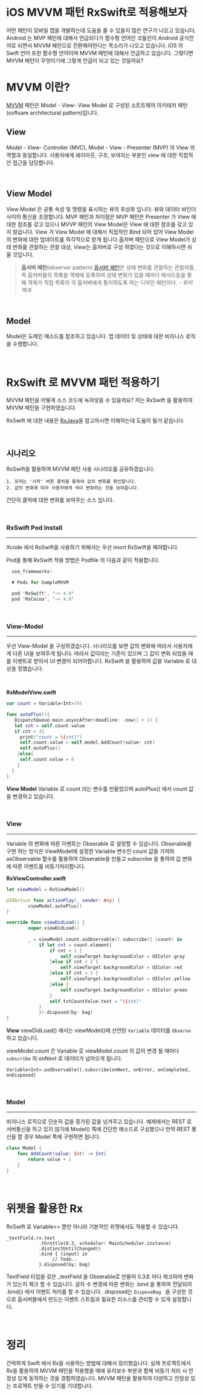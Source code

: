 # iOS MVVM 패턴 RxSwift로 적용해보자

어떤 패턴이 모바일 앱을 개발하는데 도움을 줄 수 있을지 많은 연구가 나오고 있습니다. Android 는 MVP 패턴에 대해서 언급되다가 함수형 언어인 코틀린이 Android 공식언어로 되면서 MVVM 패턴으로 전환해야한다는 목소리가 나오고 있습니다. iOS 의 Swift 언어 또한 함수형 언어이며 MVVM 패턴에 대해서 언급하고 있습니다. 그렇다면 MVVM 패턴이 무엇이기에 그렇게 언급이 되고 있는 것일까요?

# MVVM 이란?

[MVVM](https://en.wikipedia.org/wiki/Model%E2%80%93view%E2%80%93viewmodel) 패턴은 Model - View- View Model 로 구성된 소트트웨어 아키테처 패턴(softsare architectural pattern)입니다.

## View

Model - View- Controller (MVC), Model - View - Presenter (MVP) 의 View 의 역할과 동일합니다. 사용자에게 레이아웃, 구조, 보여지는 부분인 view 에 대한 직접적인 접근을 담당합니다.  

<br/>

## View Model

View Model 은 공통 속성 및 명령을 표시하는 뷰의 추상화 입니다. 뷰와 데이터 바인더 사이의 통신을 조정합니다. MVP 패턴과 차이점은 MVP 패턴은 Presenter 가 View 에 대한 참조를 갖고 있으나 MVVP 패턴의 View Model은 View 에 대한 참조를 갖고 있지 않습니다. View 가 View Model 에 대해서 직접적인 Bind 되어 있어 View Model의 변화에 대한 업데이트를 즉각적으로 받게 됩니다.옵저버 패턴으로 View Model가 상태 변화를 관찰하는 관찰 대상, View는 옵저버로 구성 하였다는 것으로 이해하시면 쉬울 것입니다.

> **옵서버 패턴**(observer pattern)
> [옵서버 패턴](https://ko.wikipedia.org/wiki/%EC%98%B5%EC%84%9C%EB%B2%84_%ED%8C%A8%ED%84%B4)은 상태 변화를 관찰하는 관찰자들, 즉 옵저버들의 목록을 객체에 등록하여 상태 변화가 있을 때마다 메서드등을 통해 객체가 직접 목록의 각 옵저버에게 통지하도록 하는 디자인 패턴이다.    - *위키백과*

<br/>

## Model

Model은 도메인 매소드를 참조하고 있습니다. 앱 데이터 및 상태에 대한 비지니스 로직을 수행합니다.  

<br/>

# RxSwift 로 MVVM 패턴 적용하기

MVVM 패턴을 어떻게 소스 코드에 녹혀넣을 수 있을까요? 저는 RxSwift 을 활용하여 MVVM 패턴을 구현하였습니다.

RxSwift 에 대한 내용은 [RxJava]()을 참고하시면 이해하는데 도움이 될거 같습니다.

<br/>

## 시나리오

RxSwift을 활용하여 MVVM 패턴 사용 시나리오를 공유하겠습니다.

```
1. 유저는 '시작' 버튼 클릭을 통하여 값의 변화를 확인합니다.
2. 값의 변화에 따라 사용자에게 색이 변화하는 것을 보여줍니다.
```

간단히 클릭에 대한 변화를 보여주는 소스 입니다. 

<br/>

### RxSwift Pod Install

------

Xcode 에서 RxSwift을 사용하기 위해서는 우선 imort RxSwift을 해야합니다. 

Pod을 통해 RxSwift 적용 방법은 Podfile 의 다음과 같이 적용합니다.

```swift
  use_frameworks!

  # Pods for SampleMVVM

  pod 'RxSwift', '~> 4.0'
  pod 'RxCocoa', '~> 4.0'
```

<br/>

### View-Model

------

우선 View-Model 을 구성하겠습니다. 시나리오를 보면 값의 변화에 따라서 사용자에게 다른 UI을 보여주게 됩니다. 따라서 값이라는 기준이 있으며 그 값이 변화 되었을 때를 이벤트로 받아서 UI 변경이 되어야합니다. RxSwift 을 활용하여 값을 Variable<Int> 로 대상을 정했습니다. 

<br/>

**RxModelView.swift**

```swift
var count = Variable<Int>(0)

func autoPlus(){
   DispatchQueue.main.asyncAfter(deadline: .now() + 1) {
   let cnt = self.count.value
   if cnt < 3{
     print("count = \(cnt)")
     self.count.value = self.model.AddCount(value: cnt)
     self.autoPlus()
    }else{
     self.count.value = 0
    }
  }
}
```



**View Model**
Variable 로 count 라는 변수를 만들었으며 autoPlus() 에서 count 값을 변경하고 있습니다.

<br/>

### View

------

Variable<Int> 의 변화에 따른 이벤트는 Obserable 로 설정할 수 있습니다.  Obserable을 구현 하는 방식은 ViewModel에 설정한 Variable<Int> 변수인 count 값을 가져와 asObservable 함수를 활용하여 Obserable을 만들고 subscribe 을 통하여 값 변화에 따른 이벤트를 비동기처리합니다.

**RxViewController.swift**

```swift
let viewModel = RxViewModel()

@IBAction func actionPlay(_ sender: Any) {
        viewModel.autoPlus()
}

override func viewDidLoad() {
        super.viewDidLoad()
        
        _ = viewModel.count.asObservable().subscribe({ (count) in
            if let cnt = count.element{
                if cnt < 1 {
                    self.viewTarget.backgroundColor = UIColor.gray
                }else if cnt < 2 {
                    self.viewTarget.backgroundColor = UIColor.red
                }else if cnt < 3 {
                    self.viewTarget.backgroundColor = UIColor.yellow
                }else {
                    self.viewTarget.backgroundColor = UIColor.green
                }
                self.txtCountValue.text = "\(cnt)"
            }
            }).disposed(by: bag)
}
```



**View**
viewDidLoad() 에서는 viewModel()에 선언된 `Variable` 데이터를 `Observe` 하고 있습니다. 

viewModel.count 은 Variable<Int>  로 viewModel.count 의 값이 변경 될 때마다 `subscribe` 의 onNext 로 데이터가 넘어오게 됩니다. 

```
Variable<Int>.asObservable().subscribe(onNext, onError, onCompleted, onDisposed)
```

<br/>

### Model

------

비지니스 로직으로 단순히 값을 증가된 값을 넘겨주고 있습니다. 예제에서는 REST 로 서버통신을 하고 있지 않기에 Model() 쪽에 간단한 메소드로 구성했으나 만약 REST 통신을 할 경우 Model 쪽에 구현하면 됩니다.

```swift
class Model {
    func AddCount(value: Int) -> Int{
        return value + 1
    }
}
```

<br/>

# 위젯을 활용한 Rx

RxSwift 로 Variable<> 뿐만 아니라 기본적인 위젯에서도 적용할 수 있습니다.

```
_textField.rx.text
            .throttle(0.3, scheduler: MainScheduler.instance)
            .distinctUntilChanged()
            .bind { (input) in
                 // Todo..
            }.disposed(by: bag)
```

TextField 타입을 갖은 _textField 을 Obserable로 만들어 0.3초 마다 체크하여 변화가 있는지 체크 할 수 있습니다. 글자 수 변경에 따른 변화는 .bind 을 통하여 전달되어 .bind{}  에서 이벤트 처리를 할 수 있습니다. .disposed는 `DisposeBag ` 을 구성한 것으로 옵서버블에서 만드는 이벤트 스트림과 필요한 리소스를 관리할 수 있게 설정합니다.

<br/>

# 정리

간략하게 Swift 에서 Rx을 사용하는 방법에 대해서 정리했습니다. 실제 프로젝트에서 Rx을 활용하여 MVVM 패턴을 적용했을 때에 유지보수 부분과 함께 비동기 처리 시 안정성 있게 동작하는 것을 경험하였습니다. MVVM 패턴을 활용하여 다양하고 안정성 있는 프로젝트 만들 수 있기를 기대합니다.
